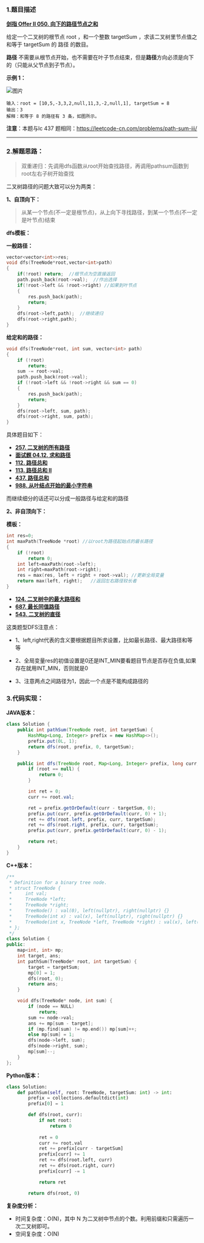 ### 1.题目描述

 **[剑指 Offer II 050. 向下的路径节点之和](https://leetcode-cn.com/problems/6eUYwP/)** 
 
给定一个二叉树的根节点 root ，和一个整数 targetSum ，求该二叉树里节点值之和等于 targetSum 的 路径 的数目。

**路径** 不需要从根节点开始，也不需要在叶子节点结束，但是**路径**方向必须是向下的（只能从父节点到子节点）。

**示例 1：**

![图片](https://user-images.githubusercontent.com/42907149/144371526-c601b21e-8c1d-4ea3-8a09-9d903d4fe3fd.png)

```
输入：root = [10,5,-3,3,2,null,11,3,-2,null,1], targetSum = 8
输出：3
解释：和等于 8 的路径有 3 条，如图所示。
```


**注意**：本题与lc 437 题相同：https://leetcode-cn.com/problems/path-sum-iii/

-------------

### 2.解题思路：

> 双重递归：先调用dfs函数从root开始查找路径，再调用pathsum函数到root左右子树开始查找

二叉树路径的问题大致可以分为两类：

**1、自顶向下：**

> 从某一个节点(不一定是根节点)，从上向下寻找路径，到某一个节点(不一定是叶节点)结束

**dfs模板：**

**一般路径：**
```C++
vector<vector<int>>res;
void dfs(TreeNode*root,vector<int>path)
{
    if(!root) return;  //根节点为空直接返回
    path.push_back(root->val);  //作出选择
    if(!root->left && !root->right) //如果到叶节点  
    {
        res.push_back(path);
        return;
    }
    dfs(root->left,path);  //继续递归
    dfs(root->right,path);
}
```
**给定和的路径：**
```c++
void dfs(TreeNode*root, int sum, vector<int> path)
{
    if (!root)
        return;
    sum -= root->val;
    path.push_back(root->val);
    if (!root->left && !root->right && sum == 0)
    {
        res.push_back(path);
        return;
    }
    dfs(root->left, sum, path);
    dfs(root->right, sum, path);
}

```

具体题目如下：

* **[257. 二叉树的所有路径](https://leetcode-cn.com/problems/binary-tree-paths/)** 
* **[面试题 04.12. 求和路径](https://leetcode-cn.com/problems/paths-with-sum-lcci/)** 
* **[112. 路径总和](https://leetcode-cn.com/problems/path-sum/)** 
* **[113. 路径总和 II](https://leetcode-cn.com/problems/path-sum-ii/)** 
* **[437. 路径总和](https://leetcode-cn.com/problems/path-sum-iii/)** 
* **[988. 从叶结点开始的最小字符串](https://leetcode-cn.com/problems/smallest-string-starting-from-leaf/)** 


而继续细分的话还可以分成一般路径与给定和的路径

**2、非自顶向下：**

**模板：**

```c++
int res=0;
int maxPath(TreeNode *root) //以root为路径起始点的最长路径
{
    if (!root)
        return 0;
    int left=maxPath(root->left);
    int right=maxPath(root->right);
    res = max(res, left + right + root->val); //更新全局变量  
    return max(left, right);   //返回左右路径较长者
}


```
* **[124. 二叉树中的最大路径和](https://leetcode-cn.com/problems/binary-tree-maximum-path-sum/)** 
* **[687. 最长同值路径](https://leetcode-cn.com/problems/longest-univalue-path/)** 
* **[543. 二叉树的直径](https://leetcode-cn.com/problems/diameter-of-binary-tree/)** 


这类题型DFS注意点：

* 1、left,right代表的含义要根据题目所求设置，比如最长路径、最大路径和等等

* 2、全局变量res的初值设置是0还是INT_MIN要看题目节点是否存在负值,如果存在就用INT_MIN，否则就是0

* 3、注意两点之间路径为1，因此一个点是不能构成路径的


### 3.代码实现：

**JAVA版本：**
```Java
class Solution {
    public int pathSum(TreeNode root, int targetSum) {
        HashMap<Long, Integer> prefix = new HashMap<>();
        prefix.put(0L, 1);
        return dfs(root, prefix, 0, targetSum);
    }

    public int dfs(TreeNode root, Map<Long, Integer> prefix, long curr, int targetSum) {
        if (root == null) {
            return 0;
        }

        int ret = 0;
        curr += root.val;

        ret = prefix.getOrDefault(curr - targetSum, 0);
        prefix.put(curr, prefix.getOrDefault(curr, 0) + 1);
        ret += dfs(root.left, prefix, curr, targetSum);
        ret += dfs(root.right, prefix, curr, targetSum);
        prefix.put(curr, prefix.getOrDefault(curr, 0) - 1);

        return ret;
    }
}
```
**C++版本：**
```C++
/**
 * Definition for a binary tree node.
 * struct TreeNode {
 *     int val;
 *     TreeNode *left;
 *     TreeNode *right;
 *     TreeNode() : val(0), left(nullptr), right(nullptr) {}
 *     TreeNode(int x) : val(x), left(nullptr), right(nullptr) {}
 *     TreeNode(int x, TreeNode *left, TreeNode *right) : val(x), left(left), right(right) {}
 * };
 */
class Solution {
public:
    map<int, int> mp;
    int target, ans;
    int pathSum(TreeNode* root, int targetSum) {
        target = targetSum;
        mp[0] = 1;
        dfs(root, 0);
        return ans;
    }

    void dfs(TreeNode* node, int sum) {
        if (node == NULL)
            return;
        sum += node->val;
        ans += mp[sum - target];
        if (mp.find(sum) != mp.end()) mp[sum]++;
        else mp[sum] = 1;
        dfs(node->left, sum);
        dfs(node->right, sum);
        mp[sum]--;
    }
};
```

**Python版本：**

```Python
class Solution:
    def pathSum(self, root: TreeNode, targetSum: int) -> int:
        prefix = collections.defaultdict(int)
        prefix[0] = 1

        def dfs(root, curr):
            if not root:
                return 0
            
            ret = 0
            curr += root.val
            ret += prefix[curr - targetSum]
            prefix[curr] += 1
            ret += dfs(root.left, curr)
            ret += dfs(root.right, curr)
            prefix[curr] -= 1

            return ret

        return dfs(root, 0)

```

**复杂度分析：**

- 时间复杂度：O(N)，其中 N 为二叉树中节点的个数。利用前缀和只需遍历一次二叉树即可。
- 空间复杂度：O(N)
